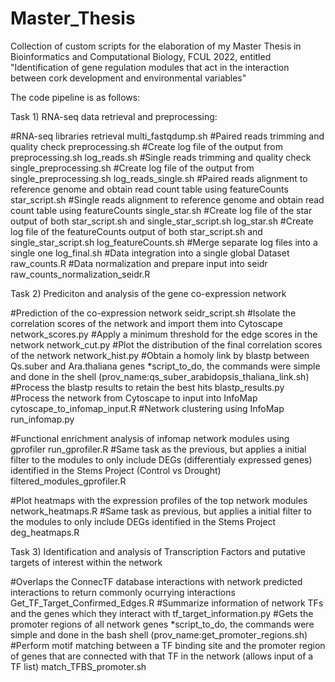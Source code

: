 # Master_Thesis
Collection of custom scripts for the elaboration of my Master Thesis in Bioinformatics and Computational Biology, FCUL 2022, entitled "Identification of gene regulation modules that act in the interaction between cork development and environmental variables"

The code pipeline is as follows:

Task 1) RNA-seq data retrieval and preprocessing:

#RNA-seq libraries retrieval
multi_fastqdump.sh
#Paired reads trimming and quality check
preprocessing.sh
#Create log file of the output from preprocessing.sh
log_reads.sh
#Single reads trimming and quality check
single_preprocessing.sh
#Create log file of the output from single_preprocessing.sh
log_reads_single.sh
#Paired reads alignment to reference genome and obtain read count table using featureCounts
star_script.sh
#Single reads alignment to reference genome and obtain read count table using featureCounts
single_star.sh
#Create log file of the star output of both star_script.sh and single_star_script.sh
log_star.sh
#Create log file of the featureCounts output of both star_script.sh and single_star_script.sh
log_featureCounts.sh
#Merge separate log files into a single one
log_final.sh
#Data integration into a single global Dataset
raw_counts.R
#Data normalization and prepare input into seidr
raw_counts_normalization_seidr.R

Task 2) Prediciton and analysis of the gene co-expression network

#Prediction of the co-expression network
seidr_script.sh
#Isolate the correlation scores of the network and import them into Cytoscape
network_scores.py
#Apply a minimum threshold for the edge scores in the network
network_cut.py
#Plot the distribution of the final correlation scores of the network
network_hist.py
#Obtain a homoly link by blastp between Qs.suber and Ara.thaliana genes
*script_to_do, the commands were simple and done in the shell (prov_name:qs_suber_arabidopsis_thaliana_link.sh)
#Process the blastp results to retain the best hits
blastp_results.py
#Process the network from Cytoscape to input into InfoMap
cytoscape_to_infomap_input.R
#Network clustering using InfoMap
run_infomap.py

#Functional enrichment analysis of infomap network modules using gprofiler
run_gprofiler.R
#Same task as the previous, but applies a initial filter to the modules to only include DEGs (differentialy expressed genes) identified in the Stems Project (Control vs Drought)
filtered_modules_gprofiler.R

#Plot heatmaps with the expression profiles of the top network modules
network_heatmaps.R
#Same task as previous, but applies a initial filter to the modules to only include DEGs identified in the Stems Project
deg_heatmaps.R

Task 3) Identification and analysis of Transcription Factors and putative targets of interest within the network

#Overlaps the ConnecTF database interactions with network predicted interactions to return commonly ocurrying interactions
Get_TF_Target_Confirmed_Edges.R
#Summarize information of network TFs and the genes which they interact with
tf_target_information.py
#Gets the promoter regions of all network genes
*script_to_do, the commands were simple and done in the bash shell (prov_name:get_promoter_regions.sh)
#Perform motif matching between a TF binding site and the promoter region of genes that are connected with that TF in the network (allows input of a TF list)
match_TFBS_promoter.sh

